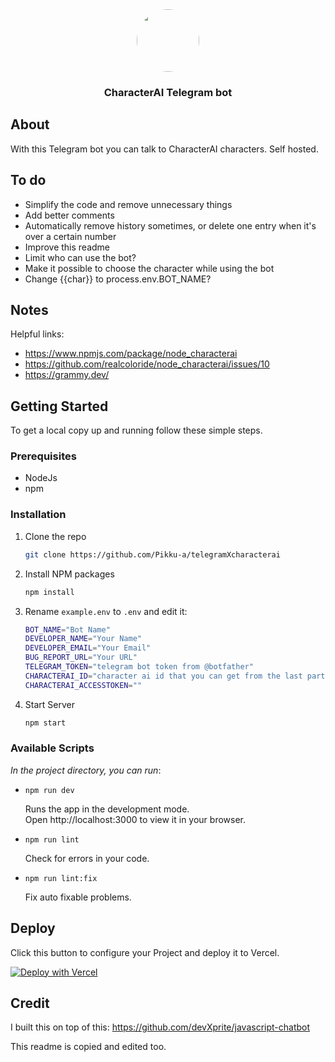 <div id="top"></div>

<div align="center">
    <img src="public/src/images/profile-pic.avif" style="border-radius:50%;width:100px;height:auto;">
    <h3>CharacterAI Telegram bot</h3>
</div>


## About 

With this Telegram bot you can talk to CharacterAI characters. Self hosted.

## To do
- Simplify the code and remove unnecessary things
- Add better comments
- Automatically remove history sometimes, or delete one entry when it's over a certain number
- Improve this readme
- Limit who can use the bot?
- Make it possible to choose the character while using the bot
- Change {{char}} to process.env.BOT_NAME?

## Notes

Helpful links:
- https://www.npmjs.com/package/node_characterai
- https://github.com/realcoloride/node_characterai/issues/10
- https://grammy.dev/


<!-- GETTING STARTED -->
## Getting Started

To get a local copy up and running follow these simple steps.

### Prerequisites

* NodeJs
* npm

### Installation

1. Clone the repo
   ```sh
   git clone https://github.com/Pikku-a/telegramXcharacterai
   ```
2. Install NPM packages
   ```sh
   npm install
   ```
3. Rename `example.env` to `.env` and edit it:
   ```sh 
   BOT_NAME="Bot Name"
   DEVELOPER_NAME="Your Name"
   DEVELOPER_EMAIL="Your Email"
   BUG_REPORT_URL="Your URL"
   TELEGRAM_TOKEN="telegram bot token from @botfather"
   CHARACTERAI_ID="character ai id that you can get from the last part of the url when in the chat"
   CHARACTERAI_ACCESSTOKEN=""
   ```
4. Start Server
   ```sh
   npm start
   ```

<!-- Scripts EXAMPLES -->
### Available Scripts

*In the project directory, you can run*:

- `npm run dev`

   Runs the app in the development mode.  
   Open http://localhost:3000 to view it in your browser.

- `npm run lint`

   Check for errors in your code.

- `npm run lint:fix`

   Fix auto fixable problems.

<!-- Deploy  -->
## Deploy

Click this button to configure your Project and deploy it to Vercel.  
  
[![Deploy with Vercel](https://vercel.com/button)](https://vercel.com/new/clone?repository-url=https%3A%2F%2Fgithub.com%2FdevXprite%2Fjavascript-chatbot)

## Credit

I built this on top of this: https://github.com/devXprite/javascript-chatbot

This readme is copied and edited too.
